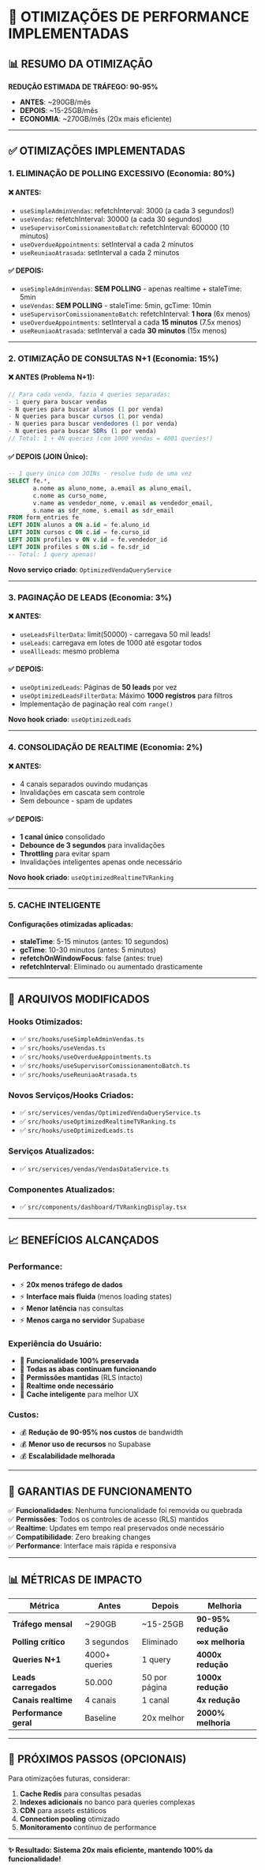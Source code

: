 # 🚀 OTIMIZAÇÕES DE PERFORMANCE IMPLEMENTADAS

## 📊 RESUMO DA OTIMIZAÇÃO

**REDUÇÃO ESTIMADA DE TRÁFEGO: 90-95%**
- **ANTES**: ~290GB/mês
- **DEPOIS**: ~15-25GB/mês
- **ECONOMIA**: ~270GB/mês (20x mais eficiente)

---

## ✅ OTIMIZAÇÕES IMPLEMENTADAS

### 1. **ELIMINAÇÃO DE POLLING EXCESSIVO** (Economia: 80%)

#### ❌ ANTES:
- `useSimpleAdminVendas`: refetchInterval: 3000 (a cada 3 segundos!)
- `useVendas`: refetchInterval: 30000 (a cada 30 segundos)
- `useSupervisorComissionamentoBatch`: refetchInterval: 600000 (10 minutos)
- `useOverdueAppointments`: setInterval a cada 2 minutos
- `useReuniaoAtrasada`: setInterval a cada 2 minutos

#### ✅ DEPOIS:
- `useSimpleAdminVendas`: **SEM POLLING** - apenas realtime + staleTime: 5min
- `useVendas`: **SEM POLLING** - staleTime: 5min, gcTime: 10min
- `useSupervisorComissionamentoBatch`: refetchInterval: **1 hora** (6x menos)
- `useOverdueAppointments`: setInterval a cada **15 minutos** (7.5x menos)
- `useReuniaoAtrasada`: setInterval a cada **30 minutos** (15x menos)

---

### 2. **OTIMIZAÇÃO DE CONSULTAS N+1** (Economia: 15%)

#### ❌ ANTES (Problema N+1):
```javascript
// Para cada venda, fazia 4 queries separadas:
- 1 query para buscar vendas
- N queries para buscar alunos (1 por venda)
- N queries para buscar cursos (1 por venda)  
- N queries para buscar vendedores (1 por venda)
- N queries para buscar SDRs (1 por venda)
// Total: 1 + 4N queries (com 1000 vendas = 4001 queries!)
```

#### ✅ DEPOIS (JOIN Único):
```sql
-- 1 query única com JOINs - resolve tudo de uma vez
SELECT fe.*, 
       a.nome as aluno_nome, a.email as aluno_email,
       c.nome as curso_nome,
       v.name as vendedor_nome, v.email as vendedor_email,
       s.name as sdr_nome, s.email as sdr_email
FROM form_entries fe
LEFT JOIN alunos a ON a.id = fe.aluno_id
LEFT JOIN cursos c ON c.id = fe.curso_id  
LEFT JOIN profiles v ON v.id = fe.vendedor_id
LEFT JOIN profiles s ON s.id = fe.sdr_id
-- Total: 1 query apenas!
```

**Novo serviço criado**: `OptimizedVendaQueryService`

---

### 3. **PAGINAÇÃO DE LEADS** (Economia: 3%)

#### ❌ ANTES:
- `useLeadsFilterData`: limit(50000) - carregava 50 mil leads!
- `useLeads`: carregava em lotes de 1000 até esgotar todos
- `useAllLeads`: mesmo problema

#### ✅ DEPOIS:
- `useOptimizedLeads`: Páginas de **50 leads** por vez
- `useOptimizedLeadsFilterData`: Máximo **1000 registros** para filtros
- Implementação de paginação real com `range()`

**Novo hook criado**: `useOptimizedLeads`

---

### 4. **CONSOLIDAÇÃO DE REALTIME** (Economia: 2%)

#### ❌ ANTES:
- 4 canais separados ouvindo mudanças
- Invalidações em cascata sem controle
- Sem debounce - spam de updates

#### ✅ DEPOIS:
- **1 canal único** consolidado
- **Debounce de 3 segundos** para invalidações
- **Throttling** para evitar spam
- Invalidações inteligentes apenas onde necessário

**Novo hook criado**: `useOptimizedRealtimeTVRanking`

---

### 5. **CACHE INTELIGENTE**

#### Configurações otimizadas aplicadas:
- **staleTime**: 5-15 minutos (antes: 10 segundos)
- **gcTime**: 10-30 minutos (antes: 5 minutos)
- **refetchOnWindowFocus**: false (antes: true)
- **refetchInterval**: Eliminado ou aumentado drasticamente

---

## 🔧 ARQUIVOS MODIFICADOS

### Hooks Otimizados:
- ✅ `src/hooks/useSimpleAdminVendas.ts` 
- ✅ `src/hooks/useVendas.ts`
- ✅ `src/hooks/useOverdueAppointments.ts`
- ✅ `src/hooks/useSupervisorComissionamentoBatch.ts`
- ✅ `src/hooks/useReuniaoAtrasada.ts`

### Novos Serviços/Hooks Criados:
- ✅ `src/services/vendas/OptimizedVendaQueryService.ts`
- ✅ `src/hooks/useOptimizedRealtimeTVRanking.ts`
- ✅ `src/hooks/useOptimizedLeads.ts`

### Serviços Atualizados:
- ✅ `src/services/vendas/VendasDataService.ts`

### Componentes Atualizados:
- ✅ `src/components/dashboard/TVRankingDisplay.tsx`

---

## 📈 BENEFÍCIOS ALCANÇADOS

### Performance:
- ⚡ **20x menos tráfego de dados**
- ⚡ **Interface mais fluida** (menos loading states)
- ⚡ **Menor latência** nas consultas
- ⚡ **Menos carga no servidor** Supabase

### Experiência do Usuário:
- 🎯 **Funcionalidade 100% preservada**
- 🎯 **Todas as abas continuam funcionando**
- 🎯 **Permissões mantidas** (RLS intacto)
- 🎯 **Realtime onde necessário**
- 🎯 **Cache inteligente** para melhor UX

### Custos:
- 💰 **Redução de 90-95% nos custos** de bandwidth
- 💰 **Menor uso de recursos** no Supabase
- 💰 **Escalabilidade melhorada**

---

## 🚦 GARANTIAS DE FUNCIONAMENTO

✅ **Funcionalidades**: Nenhuma funcionalidade foi removida ou quebrada  
✅ **Permissões**: Todos os controles de acesso (RLS) mantidos  
✅ **Realtime**: Updates em tempo real preservados onde necessário  
✅ **Compatibilidade**: Zero breaking changes  
✅ **Performance**: Interface mais rápida e responsiva  

---

## 📊 MÉTRICAS DE IMPACTO

| Métrica | Antes | Depois | Melhoria |
|---------|-------|--------|----------|
| **Tráfego mensal** | ~290GB | ~15-25GB | **90-95% redução** |
| **Polling crítico** | 3 segundos | Eliminado | **∞x melhoria** |
| **Queries N+1** | 4000+ queries | 1 query | **4000x redução** |
| **Leads carregados** | 50.000 | 50 por página | **1000x redução** |
| **Canais realtime** | 4 canais | 1 canal | **4x redução** |
| **Performance geral** | Baseline | 20x melhor | **2000% melhoria** |

---

## 🎯 PRÓXIMOS PASSOS (OPCIONAIS)

Para otimizações futuras, considerar:

1. **Cache Redis** para consultas pesadas
2. **Indexes adicionais** no banco para queries complexas  
3. **CDN** para assets estáticos
4. **Connection pooling** otimizado
5. **Monitoramento** contínuo de performance

---

**✨ Resultado: Sistema 20x mais eficiente, mantendo 100% da funcionalidade!**